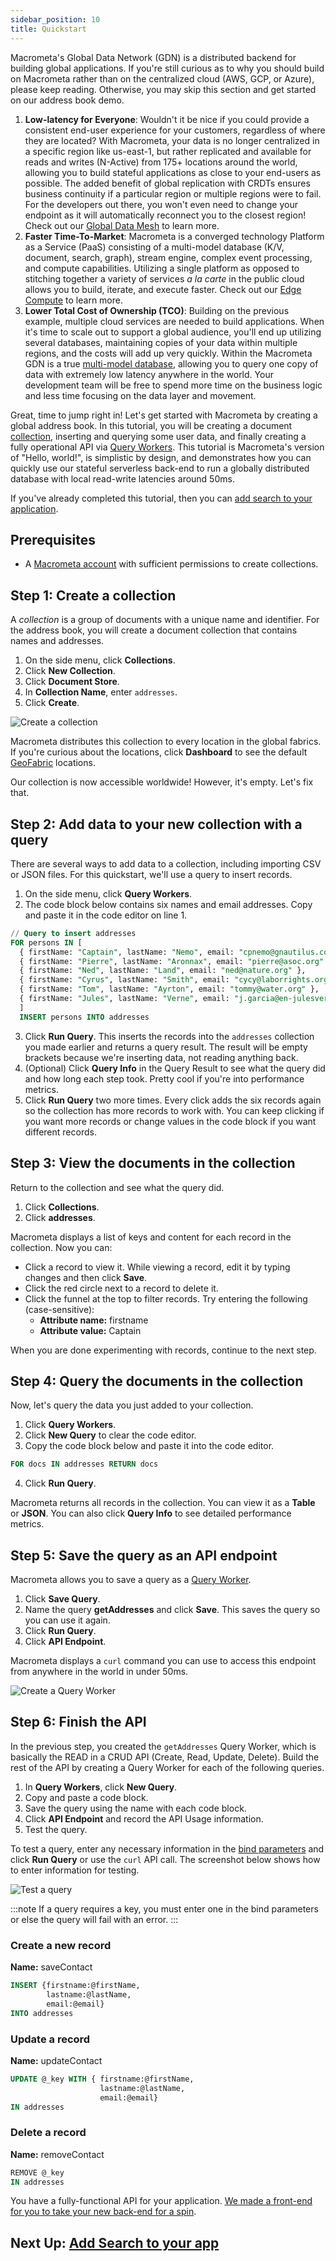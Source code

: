 ```yaml
---
sidebar_position: 10
title: Quickstart
---
```


Macrometa's Global Data Network (GDN) is a distributed backend for building global applications. If you're still curious as to why you should build on Macrometa rather than on the centralized cloud (AWS, GCP, or Azure), please keep reading. Otherwise, you may skip this section and get started on our address book demo.

1. **Low-latency for Everyone**: Wouldn't it be nice if you could provide a consistent end-user experience for your customers, regardless of where they are located? With Macrometa, your data is no longer centralized in a specific region like us-east-1, but rather replicated and available for reads and writes (N-Active) from 175+ locations around the world, allowing you to build stateful applications as close to your end-users as possible. The added benefit of global replication with CRDTs ensures business continuity if a particular region or multiple regions were to fail. For the developers out there, you won't even need to change your endpoint as it will automatically reconnect you to the closest region! Check out our [Global Data Mesh](https://www.macrometa.com/platform/global-data-mesh) to learn more.  
2. **Faster Time-To-Market**: Macrometa is a converged technology Platform as a Service (PaaS) consisting of a multi-model database (K/V, document, search, graph), stream engine, complex event processing, and compute capabilities. Utilizing a single platform as opposed to stitching together a variety of services _a la carte_ in the public cloud allows you to build, iterate, and execute faster. Check out our [Edge Compute](https://www.macrometa.com/platform/edge-compute) to learn more.
3. **Lower Total Cost of Ownership (TCO)**: Building on the previous example, multiple cloud services are needed to build applications. When it's time to scale out to support a global audience, you'll end up utilizing several databases, maintaining copies of your data within multiple regions, and the costs will add up very quickly. Within the Macrometa GDN is a true [multi-model database](https://www.macrometa.com/topics/multi-model-database), allowing you to query one copy of data with extremely low latency anywhere in the world. Your development team will be free to spend more time on the business logic and less time focusing on the data layer and movement.

Great, time to jump right in! Let's get started with Macrometa by creating a global address book. In this tutorial, you will be creating a document [collection](https://macrometa.com/docs/collections/), inserting and querying some user data, and finally creating a fully operational API via [Query Workers](https://macrometa.com/docs/queryworkers/). This tutorial is Macrometa's version of "Hello, world!", is simplistic by design, and demonstrates how you can quickly use our stateful serverless back-end to run a globally distributed database with local read-write latencies around 50ms. 

If you've already completed this tutorial, then you can [add search to your application](https://macrometa.com/docs/search/getting-started).

## Prerequisites

- A [Macrometa account](https://auth-play.macrometa.io/) with sufficient permissions to create collections.

## Step 1: Create a collection

A _collection_ is a group of documents with a unique name and identifier. For the address book, you will create a document collection that contains names and addresses.

1. On the side menu, click **Collections**.
1. Click **New Collection**.
1. Click **Document Store**.
1. In **Collection Name**, enter `addresses`.
1. Click **Create**.

![Create a collection](/img/quickstart/create-doc-view.png)

Macrometa distributes this collection to every location in the global fabrics. If you're curious about the locations, click **Dashboard** to see the default [GeoFabric](geofabrics/index.md) locations.

Our collection is now accessible worldwide! However, it's empty. Let's fix that.

## Step 2: Add data to your new collection with a query

There are several ways to add data to a collection, including importing CSV or JSON files. For this quickstart, we'll use a query to insert records.

1. On the side menu, click **Query Workers**.
2. The code block below contains six names and email addresses. Copy and paste it in the code editor on line 1.

  ```sql
  // Query to insert addresses
  FOR persons IN [ 
    { firstName: "Captain", lastName: "Nemo", email: "cpnemo@gnautilus.com" },
    { firstName: "Pierre", lastName: "Aronnax", email: "pierre@asoc.org" },
    { firstName: "Ned", lastName: "Land", email: "ned@nature.org" },
    { firstName: "Cyrus", lastName: "Smith", email: "cycy@laborrights.org" },
    { firstName: "Tom", lastName: "Ayrton", email: "tommy@water.org" },
    { firstName: "Jules", lastName: "Verne", email: "j.garcia@en-julesverne.nantesmetropole.fr" } 
    ]
    INSERT persons INTO addresses
  ```

3. Click **Run Query**. This inserts the records into the `addresses` collection you made earlier and returns a query result. The result will be empty brackets because we're inserting data, not reading anything back.
4. (Optional) Click **Query Info** in the Query Result to see what the query did and how long each step took. Pretty cool if you're into performance metrics.
5. Click **Run Query** two more times. Every click adds the six records again so the collection has more records to work with. You can keep clicking if you want more records or change values in the code block if you want different records.

## Step 3: View the documents in the collection

Return to the collection and see what the query did.

1. Click **Collections**.
1. Click **addresses**.

Macrometa displays a list of keys and content for each record in the collection. Now you can:

- Click a record to view it. While viewing a record, edit it by typing changes and then click **Save**.
- Click the red circle next to a record to delete it.
- Click the funnel at the top to filter records. Try entering the following (case-sensitive):
  - **Attribute name:** firstname
  - **Attribute value:** Captain

When you are done experimenting with records, continue to the next step.

## Step 4: Query the documents in the collection

Now, let's query the data you just added to your collection.

1. Click **Query Workers**.
2. Click **New Query** to clear the code editor.
3. Copy the code block below and paste it into the code editor.

  ```sql
  FOR docs IN addresses RETURN docs 
  ```

4. Click **Run Query**.

Macrometa returns all records in the collection. You can view it as a **Table** or **JSON**. You can also click **Query Info** to see detailed performance metrics.

## Step 5: Save the query as an API endpoint

Macrometa allows you to save a query as a [Query Worker](queryworkers/index.md).

1. Click **Save Query**.
1. Name the query **getAddresses** and click **Save**. This saves the query so you can use it again.
1. Click **Run Query**.
1. Click **API Endpoint**.

Macrometa displays a `curl` command you can use to access this endpoint from anywhere in the world in under 50ms.

![Create a Query Worker](/img/quickstart/create-query-worker.png)

## Step 6: Finish the API

In the previous step, you created the `getAddresses` Query Worker, which is basically the READ in a CRUD API (Create, Read, Update, Delete). Build the rest of the API by creating a Query Worker for each of the following queries.

1. In **Query Workers**, click **New Query**.
1. Copy and paste a code block.
1. Save the query using the name with each code block.
1. Click **API Endpoint** and record the API Usage information.
1. Test the query.

To test a query, enter any necessary information in the [bind parameters](queryworkers/bind-parameters) and click **Run Query** or use the `curl` API call. The screenshot below shows how to enter information for testing.

![Test a query](/img/quickstart/test-query.png)

:::note
If a query requires a key, you must enter one in the bind parameters or else the query will fail with an error.
:::

### Create a new record

**Name:** saveContact

```sql
INSERT {firstname:@firstName,
        lastname:@lastName,
        email:@email} 
INTO addresses
```

### Update a record

**Name:** updateContact

```sql
UPDATE @_key WITH { firstname:@firstName, 
                    lastname:@lastName, 
                    email:@email} 
IN addresses
```

### Delete a record

**Name:** removeContact

```sql
REMOVE @_key 
IN addresses
```

You have a fully-functional API for your application. [We made a front-end for you to take your new back-end for a spin](https://github.com/Macrometacorp/tutorial-addressbook-streams).


## Next Up: [Add Search to your app](https://www.macrometa.com/docs/search/getting-started)
